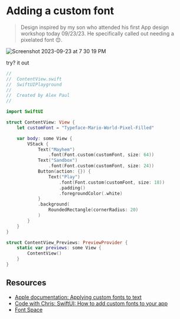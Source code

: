 # Adding a custom font 

> Design inspired by my son who attended his first App design workshop today 09/23/23. He specifically called out needing a pixelated font 😊.

![Screenshot 2023-09-23 at 7 30 19 PM](https://github.com/alexpaul/SwiftUI/assets/1819208/b8b02b88-5a21-4d1f-ac95-7b6a6ecf4f67)

try? it out 

```swift
//
//  ContentView.swift
//  SwiftUIPlayground
//
//  Created by Alex Paul
//

import SwiftUI

struct ContentView: View {
    let customFont = "Typeface-Mario-World-Pixel-Filled"

    var body: some View {
        VStack {
            Text("Mayhem")
                .font(Font.custom(customFont, size: 64))
            Text("Sandbox")
                .font(Font.custom(customFont, size: 24))
            Button(action: {}) {
                Text("Play")
                    .font(Font.custom(customFont, size: 18))
                    .padding()
                    .foregroundColor(.white)
            }
            .background(
                RoundedRectangle(cornerRadius: 20)
            )
        }
    }
}

struct ContentView_Previews: PreviewProvider {
    static var previews: some View {
        ContentView()
    }
}
```

## Resources 
* [Apple documentation: Applying custom fonts to text](https://developer.apple.com/documentation/swiftui/applying-custom-fonts-to-text/)
* [Code with Chris: SwiftUI: How to add custom fonts to your app](https://codewithchris.com/swiftui/swiftui-custom-fonts/)
* [Font Space](https://www.fontspace.com/category/pixelated)
